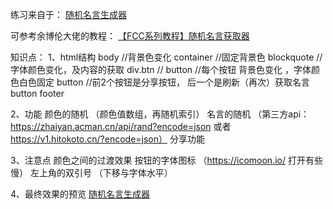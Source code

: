 练习来自于：
<a href="https://freecodecamp.cn/challenges/build-a-random-quote-machine" title="Build a Random Quote Machine">随机名言生成器</a>

可参考余博伦大佬的教程：
<a href="https://yubolun.com/fcc-random-quote-machine/">【FCC系列教程】随机名言获取器</a>

知识点：
1、html结构
  body   //背景色变化
    container  //固定背景色
      blockquote  //字体颜色变化，及内容的获取
      div.btn  //
        button  //每个按钮 背景色变化  ，字体颜色白色固定
        button  //前2个按钮是分享按钮， 后一个是刷新（再次）获取名言
        button
  footer
  
 2、功能
   颜色的随机  （颜色值数组，再随机索引）
   名言的随机 （第三方api：https://zhaiyan.acman.cn/api/rand?encode=json  或者  https://v1.hitokoto.cn/?encode=json）
   分享功能  
   
3、注意点
  颜色之间的过渡效果
  按钮的字体图标 （https://icomoon.io/ 打开有些慢）
  左上角的双引号 （下移与字体水平）
  
4、最终效果的预览
   <a href="https://caifu23.github.io/myFCC/fcc01/">随机名言生成器</a>
  
